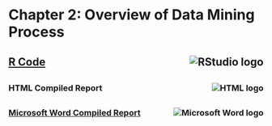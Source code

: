 # Chapter 2: Overview of Data Mining Process

## <img src="https://img.icons8.com/?size=100&id=YYhSxUUW8osK&format=png&color=000000" alt="RStudio logo" align=right>[R Code](https://github.com/englands/R/blob/main/Data%20Mining%20for%20Business%20Analytics/Chapter%202%3A%20Overview%20of%20Data%20Mining%20Process/Chapter%202%20Figures%20Code.R)

##

### <img src = "https://img.icons8.com/?size=100&id=12239&format=png&color=000000" alt="HTML logo" align=right>HTML Compiled Report

##

### <img src="https://img.icons8.com/?size=100&id=13674&format=png&color=000000" alt="Microsoft Word logo" align=right>[Microsoft Word Compiled Report](https://github.com/englands/R/blob/main/Data%20Mining%20for%20Business%20Analytics/Chapter%202%3A%20Overview%20of%20Data%20Mining%20Process/Chapter-2-Figures-Code.docx)
